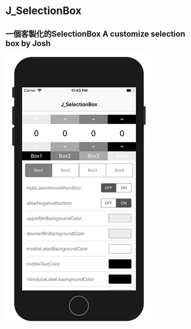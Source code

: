 # J_SelectionBox

一個客製化的SelectionBox
A customize selection box by Josh
------------------------------

![image](https://github.com/iverson1234tw/J_SelectionBox/blob/master/J_Box.png?raw=true)
